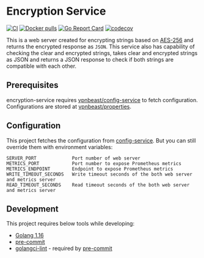 # Encryption Service
[![CI](https://github.com/vpnbeast/encryption-service/workflows/CI/badge.svg?event=push)](https://github.com/vpnbeast/encryption-service/actions?query=workflow%3ACI)
[![Docker pulls](https://img.shields.io/docker/pulls/vpnbeast/encryption-service)](https://hub.docker.com/r/vpnbeast/encryption-service/)
[![Go Report Card](https://goreportcard.com/badge/github.com/vpnbeast/encryption-service)](https://goreportcard.com/report/github.com/vpnbeast/encryption-service)
[![codecov](https://codecov.io/gh/vpnbeast/encryption-service/branch/master/graph/badge.svg)](https://codecov.io/gh/vpnbeast/encryption-service)

This is a web server created for encrypting strings based on [AES-256](https://www.solarwindsmsp.com/blog/aes-256-encryption-algorithm)
and returns the encrypted response as `JSON`. This service also has capability of checking the clear and encrypted strings,
takes clear and encrypted strings as JSON and returns a JSON response to check if both strings are compatible with each other.

## Prerequisites
encryption-service requires [vpnbeast/config-service](https://github.com/vpnbeast/config-service) to fetch configuration. Configurations
are stored at [vpnbeast/properties](https://github.com/vpnbeast/properties).

## Configuration
This project fetches the configuration from [config-service](https://github.com/vpnbeast/config-service).
But you can still override them with environment variables:
```
SERVER_PORT             Port number of web server
METRICS_PORT            Port number to expose Prometheus metrics
METRICS_ENDPOINT        Endpoint to expose Prometheus metrics
WRITE_TIMEOUT_SECONDS   Write timeout seconds of the both web server and metrics server
READ_TIMEOUT_SECONDS    Read timeout seconds of the both web server and metrics server
```

## Development
This project requires below tools while developing:
- [Golang 1.16](https://golang.org/doc/go1.16)
- [pre-commit](https://pre-commit.com/)
- [golangci-lint](https://golangci-lint.run/usage/install/) - required by [pre-commit](https://pre-commit.com/)
